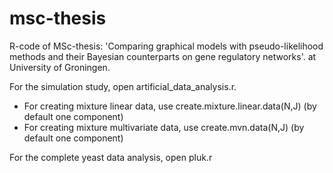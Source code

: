 # msc-thesis
R-code of MSc-thesis: 'Comparing graphical models with pseudo-likelihood methods and their Bayesian counterparts on gene regulatory networks'. at University of Groningen.

For the simulation study, open artificial_data_analysis.r. 
  - For creating mixture linear data, use create.mixture.linear.data(N,J) (by default one component)
  - For creating mixture multivariate data, use create.mvn.data(N,J) (by default one component)
  
For the complete yeast data analysis, open pluk.r
